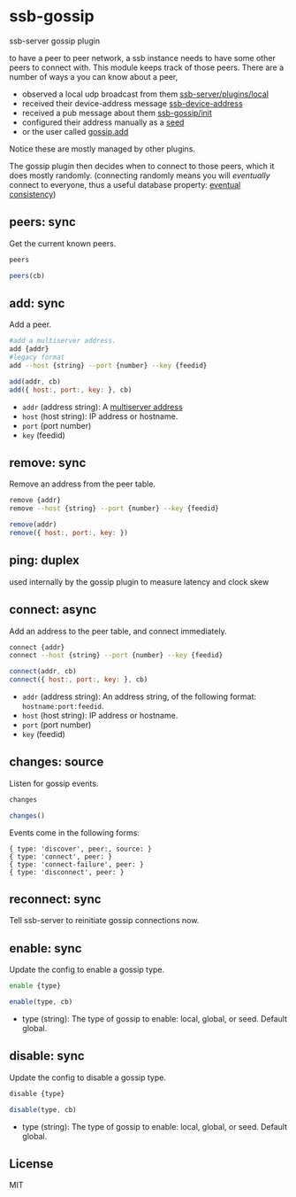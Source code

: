# ssb-gossip

ssb-server gossip plugin

to have a peer to peer network, a ssb instance needs to have some other peers to connect with.
This module keeps track of those peers. There are a number of ways a you can know about a peer,

* observed a local udp broadcast from them [ssb-server/plugins/local](https://github.com/ssbc/ssb-server/blob/master/plugins/local.js)
* received their device-address message [ssb-device-address](https://github.com/ssbc/ssb-device-address)
* received a pub message about them [ssb-gossip/init](https://github.com/ssbc/ssb-gossip/blob/master/init.js#L14-L29)
* configured their address manually as a [seed](https://github.com/ssbc/ssb-gossip/blob/master/init.js#L11-L12)
* or the user called [gossip.add](#add-sync)

Notice these are mostly managed by other plugins.

The gossip plugin then decides when to connect to those peers, which it does mostly randomly.
(connecting randomly means you will _eventually_ connect to everyone, thus a useful database property: [eventual consistency](https://en.wikipedia.org/wiki/Eventual_consistency)) 

## peers: sync

Get the current known peers.

```bash
peers
```

```js
peers(cb)
```

## add: sync

Add a peer.

```bash
#add a multiserver address.
add {addr}
#legacy format
add --host {string} --port {number} --key {feedid}
```

```js
add(addr, cb)
add({ host:, port:, key: }, cb)
```

 - `addr` (address string): A [multiserver address](https://github.com/ssbc/multiserver#address-format)
 - `host` (host string): IP address or hostname.
 - `port` (port number)
 - `key` (feedid)

## remove: sync

Remove an address from the peer table.

```bash
remove {addr}
remove --host {string} --port {number} --key {feedid}
```

```js
remove(addr)
remove({ host:, port:, key: })
```

## ping: duplex

used internally by the gossip plugin to measure latency and clock skew

## connect: async

Add an address to the peer table, and connect immediately.

```bash
connect {addr}
connect --host {string} --port {number} --key {feedid}
```

```js
connect(addr, cb)
connect({ host:, port:, key: }, cb)
```

 - `addr` (address string): An address string, of the following format: `hostname:port:feedid`.
 - `host` (host string): IP address or hostname.
 - `port` (port number)
 - `key` (feedid)


## changes: source

Listen for gossip events.

```bash
changes
```

```js
changes()
```

Events come in the following forms:

```
{ type: 'discover', peer:, source: }
{ type: 'connect', peer: }
{ type: 'connect-failure', peer: }
{ type: 'disconnect', peer: }
```

## reconnect: sync

Tell ssb-server to reinitiate gossip connections now.


## enable: sync

Update the config to enable a gossip type.

```bash
enable {type}
```
```js
enable(type, cb)
```

 - type (string): The type of gossip to enable: local, global, or seed. Default
     global.


## disable: sync

Update the config to disable a gossip type.

```bash
disable {type}
```
```js
disable(type, cb)
```

 - type (string): The type of gossip to enable: local, global, or seed. Default
     global.

## License

MIT


